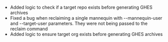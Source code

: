 - Added logic to check if a target repo exists before generating GHES archives
- Fixed a bug when reclaiming a single mannequin with --mannequin-user and --target-user parameters. They were not being passed to the reclaim command
- Added logic to ensure target org exists before generating GHES archives
